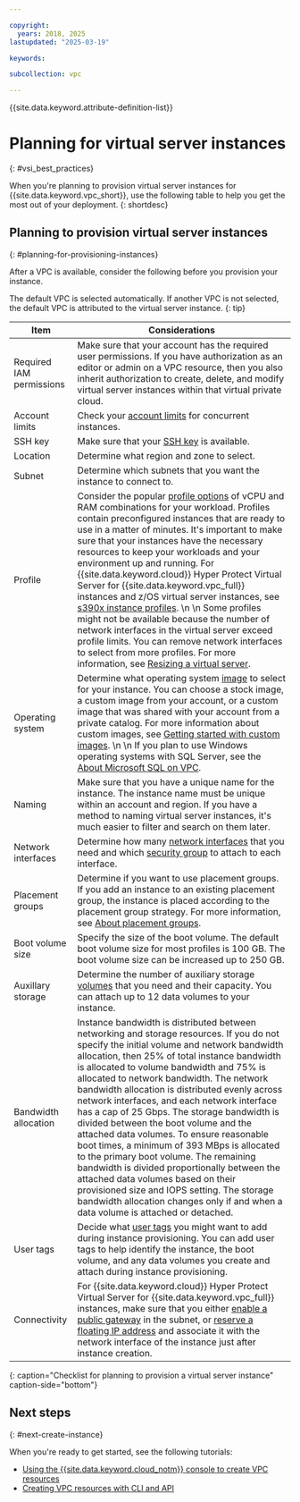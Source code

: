 ```yaml
---

copyright:
  years: 2018, 2025
lastupdated: "2025-03-19"

keywords:

subcollection: vpc

---
```


{{site.data.keyword.attribute-definition-list}}

# Planning for virtual server instances
{: #vsi_best_practices}

When you're planning to provision virtual server instances for {{site.data.keyword.vpc_short}}, use the following table to help you get the most out of your deployment.
{: shortdesc}

## Planning to provision virtual server instances
{: #planning-for-provisioning-instances}

After a VPC is available, consider the following before you provision your instance.

The default VPC is selected automatically. If another VPC is not selected, the default VPC is attributed to the virtual server instance.
{: tip}

| Item | Considerations |
|------| ----- |
| Required IAM permissions | Make sure that your account has the required user permissions. If you have authorization as an editor or admin on a VPC resource, then you also inherit authorization to create, delete, and modify virtual server instances within that virtual private cloud.|
| Account limits | Check your [account limits](/docs/vpc?topic=vpc-quotas) for concurrent instances.|
| SSH key | Make sure that your [SSH key](/docs/vpc?topic=vpc-ssh-keys#ssh-keys) is available.|
| Location | Determine what region and zone to select.|
| Subnet | Determine which subnets that you want the instance to connect to.|
| Profile | Consider the popular [profile options](/docs/vpc?topic=vpc-profiles#profiles) of vCPU and RAM combinations for your workload. Profiles contain preconfigured instances that are ready to use in a matter of minutes. It's important to make sure that your instances have the necessary resources to keep your workloads and your environment up and running. For {{site.data.keyword.cloud}} Hyper Protect Virtual Server for {{site.data.keyword.vpc_full}} instances and z/OS virtual server instances, see [s390x instance profiles](/docs/vpc?topic=vpc-vs-profiles).  \n  \n Some profiles might not be available because the number of network interfaces in the virtual server exceed profile limits. You can remove network interfaces to select from more profiles. For more information, see [Resizing a virtual server](/docs/vpc?topic=vpc-resizing-an-instance).|
| Operating system | Determine what operating system [image](/docs/vpc?topic=vpc-about-images) to select for your instance. You can choose a stock image, a custom image from your account, or a custom image that was shared with your account from a private catalog. For more information about custom images, see [Getting started with custom images](/docs/vpc?topic=vpc-planning-custom-images). \n  \n  If you plan to use Windows operating systems with SQL Server, see the [About Microsoft SQL on VPC](/docs/microsoft?topic=microsoft-mssql-about). |
| Naming | Make sure that you have a unique name for the instance. The instance name must be unique within an account and region. If you have a method to naming virtual server instances, it's much easier to filter and search on them later. |
| Network interfaces | Determine how many [network interfaces](/docs/vpc?topic=vpc-using-instance-vnics#about-network-interfaces) that you need and which [security group](/docs/vpc?topic=vpc-using-security-groups) to attach to each interface.|
| Placement groups | Determine if you want to use placement groups. If you add an instance to an existing placement group, the instance is placed according to the placement group strategy. For more information, see [About placement groups](/docs/vpc?topic=vpc-about-placement-groups-for-vpc). |
| Boot volume size | Specify the size of the boot volume. The default boot volume size for most profiles is 100 GB. The boot volume size can be increased up to 250 GB.|
| Auxillary storage | Determine the number of auxiliary storage [volumes](/docs/vpc?topic=vpc-block-storage-about#secondary-data-volumes) that you need and their capacity. You can attach up to 12 data volumes to your instance. |
| Bandwidth allocation | Instance bandwidth is distributed between networking and storage resources. If you do not specify the initial volume and network bandwidth allocation, then 25% of total instance bandwidth is allocated to volume bandwidth and 75% is allocated to network bandwidth. The network bandwidth allocation is distributed evenly across network interfaces, and each network interface has a cap of 25 Gbps. The storage bandwidth is divided between the boot volume and the attached data volumes. To ensure reasonable boot times, a minimum of 393 MBps is allocated to the primary boot volume. The remaining bandwidth is divided proportionally between the attached data volumes based on their provisioned size and IOPS setting. The storage bandwidth allocation changes only if and when a data volume is attached or detached.|
| User tags | Decide what [user tags](/docs/account?topic=account-tag&interface=ui) you might want to add during instance provisioning. You can add user tags to help identify the instance, the boot volume, and any data volumes you create and attach during instance provisioning. |
| Connectivity | For {{site.data.keyword.cloud}} Hyper Protect Virtual Server for {{site.data.keyword.vpc_full}} instances, make sure that you either [enable a public gateway](/docs/vpc?topic=vpc-about-networking-for-vpc#public-gateway-for-external-connectivity) in the subnet, or [reserve a floating IP address](/docs/vpc?topic=vpc-about-networking-for-vpc#floating-ip-for-external-connectivity) and associate it with the network interface of the instance just after instance creation. |
{: caption="Checklist for planning to provision a virtual server instance" caption-side="bottom"}

## Next steps
{: #next-create-instance}

When you're ready to get started, see the following tutorials:

 * [Using the {{site.data.keyword.cloud_notm}} console to create VPC resources](/docs/vpc?topic=vpc-creating-a-vpc-using-the-ibm-cloud-console)
 * [Creating VPC resources with CLI and API](/docs/vpc?topic=vpc-creating-vpc-resources-with-cli-and-api&interface=cli)
